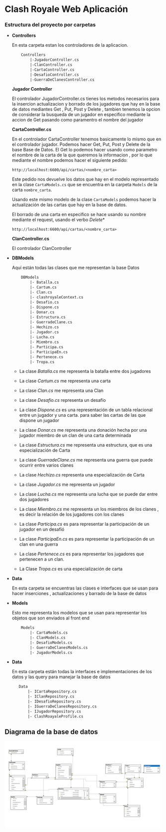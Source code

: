 ﻿# Clash Royale Web Aplicación 

### Estructura del proyecto por carpetas 

- **Controllers**
    
    En esta carpeta estan los controladores de la aplicacion. 

    ```
        Controllers
            |-JugadorController.cs
            |-ClanController.cs
            |-CartaController.cs
            |-DesafioController.cs
            |-GuerraDeClanesController.cs 
    ``` 
    
    **Jugador Controller**

    El controlador JugadorController.cs tienes los metodos necesarios 
    para la insercion actualizacion y borrado de los jugadores que 
    hay en la base de datos mediantes Get , Put, Post y Delete , tambien tenemos 
    la opcion de considerar la busqueda de un jugador en especifico mediante la 
    accion de Get pasando como paramentro el nombre del jugador 
   

    **CartaController.cs**

    En el controlador CartaController tenemos basicamente lo mismo que en el 
    controlador jugador. Podemos hacer Get, Put, Post y Delete de la base Base de 
    Datos. El Get lo podemos hacer usando como parametro el nombre de la carta de
    la que queremos la informacion , por lo que mediante el nombre podemos hacer
    el siguiente pedido:
    ```
    http://localhost:6600/api/cartas/<nombre_carta>
    ``` 
    Este pedido nos devuelve los datos que hay en el modelo representado
    en la clase ```CartaModels.cs``` que se encuentra en la carpeta  ```Models```
    de la carta ```nombre_carta```. 

    Usando este mismo modelo de la clase ```CartaModels``` podemos
    hacer la actualización de las cartas que hay en la base de datos.
    
    El borrado de una carta en especifico se hace usando su nombre 
    mediante el request, usando el verbo *Delete**
    ```
    http://localhost:6600/api/cartas/<nombre_carta>
    ```

    **ClanController.cs**
    
    El controlador ClanController 

- **DBModels**

    Aquí están todas las clases que me representan la base Datos 
    
    ```
        DBModels
            |- Batalla.cs 
            |- Cartum.cs 
            |- Clan.cs 
            |- clashroyaleContext.cs 
            |- Desafio.cs
            |- Dispone.cs
            |- Donar.cs
            |- Estructura.cs
            |- GuerradeClane.cs
            |- Hechizo.cs
            |- Jugador.cs
            |- Lucha.cs
            |- Miembro.cs
            |- Participa.cs
            |- ParticipaEn.cs
            |- Pertenece.cs
            |- Tropa.cs
    ```

    - La clase  *Batalla.cs* me representa la batalla
        entre dos jugadores 

    - La clase  *Cartum.cs* me representa una carta 

    - La clase *Clan.cs* me representa una Clan 

    - La clase *Desafio.cs* representa un desafío 

    - La clase *Dispone.cs* es una representación de un
    tabla relacional entre un jugador y una carta. para saber 
    las cartas de las que dispone un jugador 

    - La clase *Donar.cs* me representa una donación hecha 
    por una jugador miembro de un clan  de una carta determinada

    - La clase *Estructura.cs* me representa una estructura, 
     que es una especialización de Carta 

    - La clase *GuerradeClane.cs* me representa una guerra
    que puede ocurrir entre varios clanes

    - La clase *Hechizo.cs*  representa una especialización de Carta 

    - La clase *Jugador.cs* me representa un jugador

    - La clase *Lucha.cs* me representa una lucha que 
    se puede dar entre dos jugadores

    - La clase  *Miembro.cs* me representa un los miembros
    de los clanes , es decir la relación de los jugadores con los clanes

    - La clase  *Participa.cs* es para representar la participación 
    de un jugador en un desafió

    - La clase  *ParticipaEn.cs* es para representar la participación 
    de un clan en una guerra 

    - La clase *Pertenece.cs* es para representar los jugadores que pertenecen 
    a un clan. 

    - La Clase *Tropa.cs* es una especialización de carta  
 

 - **Data**

    En esta carpeta se encuentras las clases e interfaces que 
    se usan para hacer inserciones , actualizaciones y barrado de 
    la base de datos
    
 - **Models**
    
    Esto me representa los modelos que se usan para 
    representar los objetos que son enviados al 
    front end 

     
    ```
        Models
            |- CartaModels.cs 
            |- ClanModels.cs 
            |- DesafioModels.cs 
            |- GuerraDeClanesModels.cs 
            |- JugadorModels.cs            
    ```

  - **Data**

    En esta carpeta están todas la interfaces e implementaciones 
    de los datos y las query para manejar la base de datos 
     ```
        Data
            |- ICartaRepository.cs 
            |- IClanRepository.cs 
            |- IDesafioRepository.cs 
            |- IGuerraDeClanesRepository.cs 
            |- IJugadorRepository.cs
            |- ClashRoayaleProfile.cs            
    ```

 ## Diagrama de la base de datos 

   ![imag](img/DBDiagram.png)
